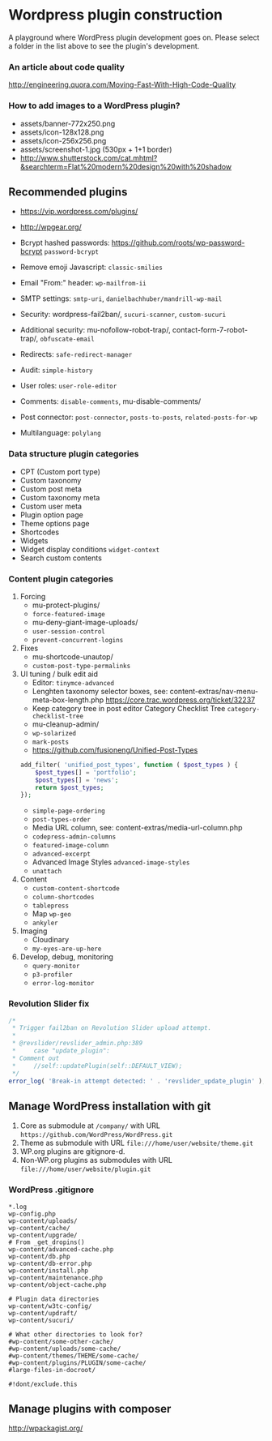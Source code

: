 # Wordpress plugin construction

A playground where WordPress plugin development goes on.
Please select a folder in the list above to see the plugin's development.

### An article about code quality

http://engineering.quora.com/Moving-Fast-With-High-Code-Quality

### How to add images to a WordPress plugin?

- assets/banner-772x250.png
- assets/icon-128x128.png
- assets/icon-256x256.png
- assets/screenshot-1.jpg (530px + 1+1 border)
- http://www.shutterstock.com/cat.mhtml?&searchterm=Flat%20modern%20design%20with%20shadow

## Recommended plugins

- https://vip.wordpress.com/plugins/
- http://wpgear.org/

- Bcrypt hashed passwords: https://github.com/roots/wp-password-bcrypt `password-bcrypt`
- Remove emoji Javascript: `classic-smilies`
- Email "From:" header: `wp-mailfrom-ii`
- SMTP settings: `smtp-uri`, `danielbachhuber/mandrill-wp-mail`
- Security: wordpress-fail2ban/, `sucuri-scanner`, `custom-sucuri`
- Additional security: mu-nofollow-robot-trap/, contact-form-7-robot-trap/, `obfuscate-email`
- Redirects: `safe-redirect-manager`
- Audit: `simple-history`
- User roles: `user-role-editor`
- Comments: `disable-comments`, mu-disable-comments/
- Post connector: `post-connector`, `posts-to-posts`, `related-posts-for-wp`
- Multilanguage: `polylang`

### Data structure plugin categories

- CPT (Custom port type)
- Custom taxonomy
- Custom post meta
- Custom taxonomy meta
- Custom user meta
- Plugin option page
- Theme options page
- Shortcodes
- Widgets
- Widget display conditions `widget-context`
- Search custom contents

### Content plugin categories

1. Forcing
    + mu-protect-plugins/
    + `force-featured-image`
    + mu-deny-giant-image-uploads/
    + `user-session-control`
    + `prevent-concurrent-logins`
1. Fixes
    + mu-shortcode-unautop/
    + `custom-post-type-permalinks`
1. UI tuning / bulk edit aid
    + Editor: `tinymce-advanced`
    + Lenghten taxonomy selector boxes, see: content-extras/nav-menu-meta-box-length.php https://core.trac.wordpress.org/ticket/32237
    + Keep category tree in post editor Category Checklist Tree `category-checklist-tree`
    + mu-cleanup-admin/
    + `wp-solarized`
    + `mark-posts`
    + https://github.com/fusioneng/Unified-Post-Types
    ```php
    add_filter( 'unified_post_types', function ( $post_types ) {
        $post_types[] = 'portfolio';
        $post_types[] = 'news';
        return $post_types;
    });
    ```
    + `simple-page-ordering`
    + `post-types-order`
    + Media URL column, see: content-extras/media-url-column.php
    + `codepress-admin-columns`
    + `featured-image-column`
    + `advanced-excerpt`
    + Advanced Image Styles `advanced-image-styles`
    + `unattach`
1. Content
    + `custom-content-shortcode`
    + `column-shortcodes`
    + `tablepress`
    + Map `wp-geo`
    + `ankyler`
1. Imaging
    + Cloudinary
    + `my-eyes-are-up-here`
1. Develop, debug, monitoring
    + `query-monitor`
    + `p3-profiler`
    + `error-log-monitor`

### Revolution Slider fix

```php
/*
 * Trigger fail2ban on Revolution Slider upload attempt.
 *
 * @revslider/revslider_admin.php:389
 *     case "update_plugin":
 * Comment out
 *     //self::updatePlugin(self::DEFAULT_VIEW);
 */
error_log( 'Break-in attempt detected: ' . 'revslider_update_plugin' );
```

## Manage WordPress installation with git

1. Core as submodule at `/company/` with URL `https://github.com/WordPress/WordPress.git`
1. Theme as submodule with URL `file:///home/user/website/theme.git`
1. WP.org plugins are gitignore-d.
1. Non-WP.org plugins as submodules with URL `file:///home/user/website/plugin.git`

### WordPress .gitignore

```
*.log
wp-config.php
wp-content/uploads/
wp-content/cache/
wp-content/upgrade/
# From _get_dropins()
wp-content/advanced-cache.php
wp-content/db.php
wp-content/db-error.php
wp-content/install.php
wp-content/maintenance.php
wp-content/object-cache.php

# Plugin data directories
wp-content/w3tc-config/
wp-content/updraft/
wp-content/sucuri/

# What other directories to look for?
#wp-content/some-other-cache/
#wp-content/uploads/some-cache/
#wp-content/themes/THEME/some-cache/
#wp-content/plugins/PLUGIN/some-cache/
#large-files-in-docroot/

#!dont/exclude.this
```

## Manage plugins with composer

http://wpackagist.org/

